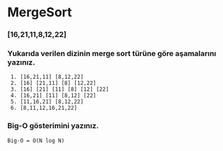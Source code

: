 # MergeSort

### [16,21,11,8,12,22]
### Yukarıda verilen dizinin merge sort türüne göre aşamalarını yazınız.

     1. [16,21,11] [8,12,22]
     2. [16] [21,11] [8] [12,22]
     3. [16] [21] [11] [8] [12] [22]
     4. [16,21] [11] [8,12] [22]
     5. [11,16,21] [8,12,22]
     6. [8,11,12,16,21,22]

### Big-O gösterimini yazınız.
    Big-O = O(N log N)